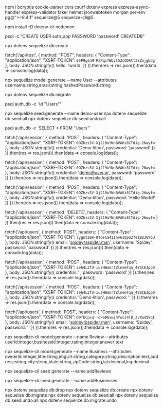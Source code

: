 npm i bcryptjs cookie-parser cors csurf dotenv express express-async-handler express-validator faker helmet jsonwebtoken morgan per-env pg@">=8.4.1" sequelize@5 sequelize-cli@5

npm install -D dotenv-cli nodemon

psql -c "CREATE USER auth_app PASSWORD 'password' CREATEDB"

npx dotenv sequelize db:create


fetch('/api/test', {
  method: "POST",
  headers: {
    "Content-Type": "application/json",
    "XSRF-TOKEN": `05P9gdnM-PaPqiTEbvl5ZCQDRtt3SZnjgUdg`
  },
  body: JSON.stringify({ hello: 'world' })
}).then(res => res.json()).then(data => console.log(data));

npx sequelize model:generate --name User --attributes username:string,email:string,hashedPassword:string

npx dotenv sequelize db:migrate

psql auth_db -c '\d "Users"'

npx sequelize seed:generate --name demo-user
npx dotenv sequelize db:seed:all
npx dotenv sequelize db:seed:undo:all


psql auth_db -c 'SELECT * FROM "Users"'



fetch('/api/session', {
  method: 'POST',
  headers: {
    "Content-Type": "application/json",
    "XSRF-TOKEN": `0OZhzs5V-Xj219uYNnBVAKz8CTdig-26wyfw`
  },
  body: JSON.stringify({ credential: 'Demo-lition', password: 'password' })
}).then(res => res.json()).then(data => console.log(data));

fetch('/api/session', {
  method: 'POST',
  headers: {
    "Content-Type": "application/json",
    "XSRF-TOKEN": `0OZhzs5V-Xj219uYNnBVAKz8CTdig-26wyfw`
  },
  body: JSON.stringify({ credential: 'demo@user.io', password: 'password' })
}).then(res => res.json()).then(data => console.log(data));

fetch('/api/session', {
  method: 'POST',
  headers: {
    "Content-Type": "application/json",
    "XSRF-TOKEN": `0OZhzs5V-Xj219uYNnBVAKz8CTdig-26wyfw`
  },
  body: JSON.stringify({ credential: 'Demo-lition', password: 'Hello World!' })
}).then(res => res.json()).then(data => console.log(data));

fetch('/api/session', {
  method: 'DELETE',
  headers: {
    "Content-Type": "application/json",
    "XSRF-TOKEN": `0OZhzs5V-Xj219uYNnBVAKz8CTdig-26wyfw`
  }
}).then(res => res.json()).then(data => console.log(data));

fetch('/api/users', {
  method: 'POST',
  headers: {
    "Content-Type": "application/json",
    "XSRF-TOKEN": `lygntzBR-0TosCa4IIhv6s0p02fe1823GYoU`
  },
  body: JSON.stringify({
    email: 'spidey@spider.man',
    username: 'Spidey',
    password: 'password'
  })
}).then(res => res.json()).then(data => console.log(data));

fetch('/api/session', {
  method: 'POST',
  headers: {
    "Content-Type": "application/json",
    "XSRF-TOKEN": `seh4L2fU-iuzHWanrtZlnemTqa_4YSCEJpp0`
  },
  body: JSON.stringify({ credential: '', password: 'password' })
}).then(res => res.json()).then(data => console.log(data));

fetch('/api/session', {
  method: 'POST',
  headers: {
    "Content-Type": "application/json",
    "XSRF-TOKEN": `seh4L2fU-iuzHWanrtZlnemTqa_4YSCEJpp0`
  },
  body: JSON.stringify({ credential: 'Demo-lition', password: '' })
}).then(res => res.json()).then(data => console.log(data));

fetch('/api/users', {
  method: 'POST',
  headers: {
    "Content-Type": "application/json",
    "XSRF-TOKEN": `D0TbCpxq--oFeD6vwjhYwoi4lB_ZvXwdSVqI`
  },
  body: JSON.stringify({
    email: 'spidey@spider.man',
    username: 'Spidey',
    password: ''
  })
}).then(res => res.json()).then(data => console.log(data));

npx sequelize-cli model:generate --name Review --attributes userId:integer,businessId:integer,rating:integer,answer:text

npx sequelize-cli model:generate --name Business --attributes ownerId:integer,title:string,imgUrl:string,category:string,description:text,address:string,city:string,state:string,zipCode:string,lat:decimal,lng:decimal

npx sequelize-cli seed:generate --name addReviews

npx sequelize-cli seed:generate --name addBusinesses

npx dotenv sequelize db:drop
npx dotenv sequelize db:create
npx dotenv sequelize db:migrate
npx dotenv sequelize db:seed:all
npx dotenv sequelize db:seed:undo:all
npx dotenv sequelize db:migrate:undo
